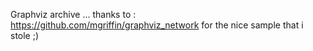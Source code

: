 Graphviz archive ...
thanks to : https://github.com/mgriffin/graphviz_network for the nice sample that i stole ;)
